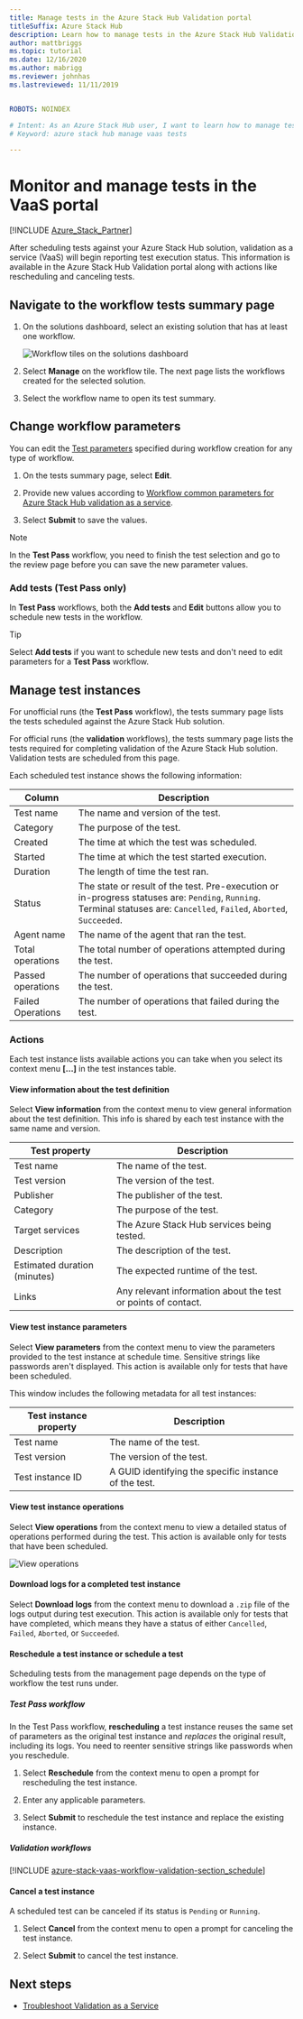 ```yaml
---
title: Manage tests in the Azure Stack Hub Validation portal
titleSuffix: Azure Stack Hub
description: Learn how to manage tests in the Azure Stack Hub Validation portal.
author: mattbriggs
ms.topic: tutorial
ms.date: 12/16/2020
ms.author: mabrigg
ms.reviewer: johnhas
ms.lastreviewed: 11/11/2019


ROBOTS: NOINDEX

# Intent: As an Azure Stack Hub user, I want to learn how to manage tests in the Azure Stack Hub VaaS portal.
# Keyword: azure stack hub manage vaas tests

---
```



# Monitor and manage tests in the VaaS portal

[!INCLUDE [Azure_Stack_Partner](./includes/azure-stack-partner-appliesto.md)]

After scheduling tests against your Azure Stack Hub solution, validation as a service (VaaS) will begin reporting test execution status. This information is available in the Azure Stack Hub Validation portal along with actions like rescheduling and canceling tests.

## Navigate to the workflow tests summary page

1. On the solutions dashboard, select an existing solution that has at least one workflow.

    ![Workflow tiles on the solutions dashboard](media/tile_all-workflows.png)

1. Select **Manage** on the workflow tile. The next page lists the workflows created for the selected solution.

1. Select the workflow name to open its test summary.

## Change workflow parameters

You can edit the [Test parameters](azure-stack-vaas-parameters.md#test-parameters) specified during workflow creation for any type of workflow.

1. On the tests summary page, select **Edit**.

1. Provide new values according to [Workflow common parameters for Azure Stack Hub validation as a service](azure-stack-vaas-parameters.md).

1. Select **Submit** to save the values.

> [!NOTE]
> In the **Test Pass** workflow, you need to finish the test selection and go to the review page before you can save the new parameter values.

### Add tests (Test Pass only)

In **Test Pass** workflows, both the **Add tests** and **Edit** buttons allow you to schedule new tests in the workflow.

> [!TIP]
> Select **Add tests** if you want to schedule new tests and don't need to edit parameters for a **Test Pass** workflow.

## Manage test instances

For unofficial runs (the **Test Pass** workflow), the tests summary page lists the tests scheduled against the Azure Stack Hub solution.

For official runs (the **validation** workflows), the tests summary page lists the tests required for completing validation of the Azure Stack Hub solution. Validation tests are scheduled from this page.

Each scheduled test instance shows the following information:

| Column | Description |
| --- | --- |
| Test name | The name and version of the test. |
| Category | The purpose of the test. |
| Created | The time at which the test was scheduled. |
| Started | The time at which the test started execution. |
| Duration | The length of time the test ran. |
| Status | The state or result of the test. Pre-execution or in-progress statuses are: `Pending`, `Running`. Terminal statuses are: `Cancelled`, `Failed`, `Aborted`, `Succeeded`. |
| Agent name | The name of the agent that ran the test. |
| Total operations | The total number of operations attempted during the test. |
| Passed operations | The number of operations that succeeded during the test. |
|  Failed Operations | The number of operations that failed during the test. |

### Actions

Each test instance lists available actions you can take when you select its context menu **[...]** in the test instances table.

#### View information about the test definition

Select **View information** from the context menu to view general information about the test definition. This info is shared by each test instance with the same name and version.

| Test property | Description |
| -- | -- |
| Test name | The name of the test. |
| Test version | The version of the test. |
| Publisher | The publisher of the test. |
| Category |  The purpose of the test. |
| Target services | The Azure Stack Hub services being tested. |
| Description | The description of the test. |
| Estimated duration (minutes) | The expected runtime of the test. |
| Links | Any relevant information about the test or points of contact. |

#### View test instance parameters

Select **View parameters** from the context menu to view the parameters provided to the test instance at schedule time. Sensitive strings like passwords aren't displayed. This action is available only for tests that have been scheduled.

This window includes the following metadata for all test instances:

| Test instance property | Description |
| -- | -- |
| Test name | The name of the test. |
| Test version | The version of the test. |
| Test instance ID | A GUID identifying the specific instance of the test. |

#### View test instance operations

Select **View operations** from the context menu to view a detailed status of operations performed during the test. This action is available only for tests that have been scheduled.

![View operations](media/manage-test_context-menu-operations.png)

#### Download logs for a completed test instance

Select **Download logs** from the context menu to download a `.zip` file of the logs output during test execution. This action is available only for tests that have completed, which means they have a status of either `Cancelled`, `Failed`, `Aborted`, or `Succeeded`.

#### Reschedule a test instance or schedule a test

Scheduling tests from the management page depends on the type of workflow the test runs under.

##### Test Pass workflow

In the Test Pass workflow, **rescheduling** a test instance reuses the same set of parameters as the original test instance and *replaces* the original result, including its logs. You need to reenter sensitive strings like passwords when you reschedule.

1. Select **Reschedule** from the context menu to open a prompt for rescheduling the test instance.

1. Enter any applicable parameters.

1. Select **Submit** to reschedule the test instance and replace the existing instance.

##### Validation workflows

[!INCLUDE [azure-stack-vaas-workflow-validation-section_schedule](includes/azure-stack-vaas-workflow-validation-section_schedule.md)]

#### Cancel a test instance

A scheduled test can be canceled if its status is `Pending` or `Running`.  

1. Select **Cancel** from the context menu to open a prompt for canceling the test instance.

1. Select **Submit** to cancel the test instance.

## Next steps

- [Troubleshoot Validation as a Service](azure-stack-vaas-troubleshoot.md)

